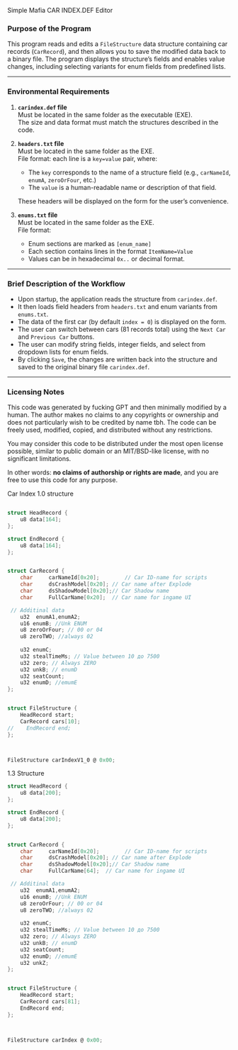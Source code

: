 Simple Mafia CAR INDEX.DEF Editor 

### Purpose of the Program

This program reads and edits a `FileStructure` data structure containing car records (`CarRecord`), and then allows you to save the modified data back to a binary file. The program displays the structure’s fields and enables value changes, including selecting variants for enum fields from predefined lists.

---

### Environmental Requirements

1. **`carindex.def` file**  
   Must be located in the same folder as the executable (EXE).  
   The size and data format must match the structures described in the code.

2. **`headers.txt` file**  
   Must be located in the same folder as the EXE.  
   File format: each line is a `key=value` pair, where:
   - The `key` corresponds to the name of a structure field (e.g., `carNameId`, `enumA`, `zeroOrFour`, etc.)
   - The `value` is a human-readable name or description of that field.  
   
   These headers will be displayed on the form for the user’s convenience.

3. **`enums.txt` file**  
   Must be located in the same folder as the EXE.  
   File format:
   - Enum sections are marked as `[enum_name]`
   - Each section contains lines in the format `ItemName=Value`
   - Values can be in hexadecimal `0x..` or decimal format.

---

### Brief Description of the Workflow

- Upon startup, the application reads the structure from `carindex.def`.
- It then loads field headers from `headers.txt` and enum variants from `enums.txt`.
- The data of the first car (by default `index = 0`) is displayed on the form.
- The user can switch between cars (81 records total) using the `Next Car` and `Previous Car` buttons.
- The user can modify string fields, integer fields, and select from dropdown lists for enum fields.
- By clicking `Save`, the changes are written back into the structure and saved to the original binary file `carindex.def`.

---

### Licensing Notes

This code was generated by fucking GPT and then minimally modified by a human. The author makes no claims to any copyrights or ownership and does not particularly wish to be credited by name tbh. The code can be freely used, modified, copied, and distributed without any restrictions. 

You may consider this code to be distributed under the most open license possible, similar to public domain or an MIT/BSD-like license, with no significant limitations.

In other words: **no claims of authorship or rights are made**, and you are free to use this code for any purpose.

Car Index 1.0 structure
```c

struct HeadRecord {
    u8 data[164];
};

struct EndRecord {
    u8 data[164];
};


struct CarRecord {
    char     carNameId[0x20];        // Car ID-name for scripts
    char     dsCrashModel[0x20]; // Car name after Explode
    char     dsShadowModel[0x20];// Car Shadow name
    char     FullCarName[0x20];  // Car name for ingame UI 

 // Additinal data
    u32  enumA1,enumA2;     
    u16 enumB; //Unk ENUM
    u8 zeroOrFour; // 00 or 04
    u8 zeroTWO; //always 02
    
    u32 enumC;
    u32 stealTimeMs; // Value between 10 до 7500
    u32 zero; // Always ZERO
    u32 unkB; // enumD
    u32 seatCount;
    u32 enumD; //emumE
};


struct FileStructure {
    HeadRecord start;
    CarRecord cars[10];
//    EndRecord end;
};



FileStructure carIndexV1_0 @ 0x00;

```

1.3 Structure
```c
struct HeadRecord {
    u8 data[200];
};

struct EndRecord {
    u8 data[200];
};


struct CarRecord {
    char     carNameId[0x20];        // Car ID-name for scripts
    char     dsCrashModel[0x20]; // Car name after Explode
    char     dsShadowModel[0x20];// Car Shadow name
    char     FullCarName[64];  // Car name for ingame UI 

 // Additinal data
    u32  enumA1,enumA2;     
    u16 enumB; //Unk ENUM
    u8 zeroOrFour; // 00 or 04
    u8 zeroTWO; //always 02
    
    u32 enumC;
    u32 stealTimeMs; // Value between 10 до 7500
    u32 zero; // Always ZERO
    u32 unkB; // enumD
    u32 seatCount;
    u32 enumD; //emumE
    u32 unkZ;
};


struct FileStructure {
    HeadRecord start;
    CarRecord cars[81];
    EndRecord end;
};



FileStructure carIndex @ 0x00;
```
